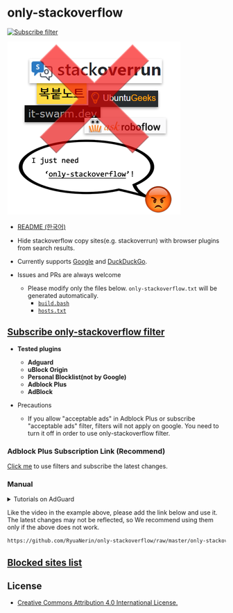 # only-stackoverflow

[![Subscribe filter](https://img.shields.io/badge/Subscribe%20Filter-Adblock%20Plus-brightgreen?logo=adblockplus)](https://subscribe.adblockplus.org/?location=https://github.com/RyuaNerin/only-stackoverflow/raw/master/only-stackoverflow.txt&title=only-stackoverflow)

![banner](docs/banner.png)

- [README (한국어)](README.md)

- Hide stackoverflow copy sites(e.g. stackoverrun) with browser plugins from search results.

- Currently supports [Google](https://www.google.com) and [DuckDuckGo](https://duckduckgo.com).

- Issues and PRs are always welcome
    - Please modify only the files below. `only-stackoverflow.txt` will be generated automatically.
        - [`build.bash`](build.bash)
        - [`hosts.txt`](hosts.txt)

## [Subscribe only-stackoverflow filter](https://subscribe.adblockplus.org/?location=https://github.com/RyuaNerin/only-stackoverflow/raw/master/only-stackoverflow.txt&title=only-stackoverflow)

- **Tested plugins**
    - **Adguard**
    - **uBlock Origin**
    - **Personal Blocklist(not by Google)**
    - **Adblock Plus**
    - **AdBlock**

- Precautions
    - If you allow "acceptable ads" in Adblock Plus or subscribe "acceptable ads" filter, filters will not apply on google. You need to turn it off in order to use only-stackoverflow filter.

### Adblock Plus Subscription Link (Recommend)

[Click me](https://subscribe.adblockplus.org/?location=https://github.com/RyuaNerin/only-stackoverflow/raw/master/only-stackoverflow.txt&title=only-stackoverflow) to use filters and subscribe the latest changes.

### Manual

<details>
<summary>Tutorials on AdGuard</summary>

https://github.com/RyuaNerin/only-stackoverflow/assets/6766851/ddb8c013-8c7c-4773-ad0a-af27bf46cad8

</details>

Like the video in the example above, please add the link below and use it. The latest changes may not be reflected, so We recommend using them only if the above does not work.

```txt
https://github.com/RyuaNerin/only-stackoverflow/raw/master/only-stackoverflow.txt
```

## [Blocked sites list](hosts.txt)

## License

- [Creative Commons Attribution 4.0 International License.](/LICENSE)
